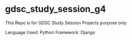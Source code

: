 # gdsc_study_session_g4
This Repo is for GDSC Study Session Projects purpose only

Language Used: Python
Framework: Django 
